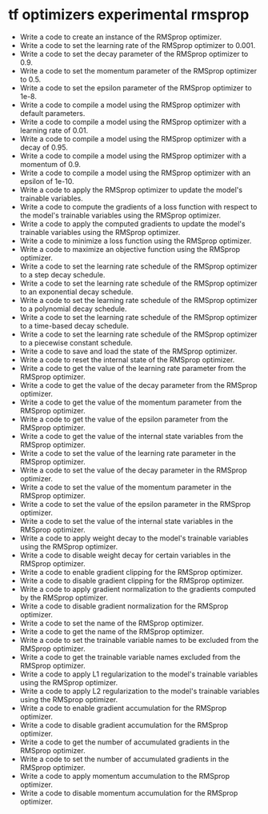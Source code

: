 # tf optimizers experimental rmsprop

- Write a code to create an instance of the RMSprop optimizer.
- Write a code to set the learning rate of the RMSprop optimizer to 0.001.
- Write a code to set the decay parameter of the RMSprop optimizer to 0.9.
- Write a code to set the momentum parameter of the RMSprop optimizer to 0.5.
- Write a code to set the epsilon parameter of the RMSprop optimizer to 1e-8.
- Write a code to compile a model using the RMSprop optimizer with default parameters.
- Write a code to compile a model using the RMSprop optimizer with a learning rate of 0.01.
- Write a code to compile a model using the RMSprop optimizer with a decay of 0.95.
- Write a code to compile a model using the RMSprop optimizer with a momentum of 0.9.
- Write a code to compile a model using the RMSprop optimizer with an epsilon of 1e-10.
- Write a code to apply the RMSprop optimizer to update the model's trainable variables.
- Write a code to compute the gradients of a loss function with respect to the model's trainable variables using the RMSprop optimizer.
- Write a code to apply the computed gradients to update the model's trainable variables using the RMSprop optimizer.
- Write a code to minimize a loss function using the RMSprop optimizer.
- Write a code to maximize an objective function using the RMSprop optimizer.
- Write a code to set the learning rate schedule of the RMSprop optimizer to a step decay schedule.
- Write a code to set the learning rate schedule of the RMSprop optimizer to an exponential decay schedule.
- Write a code to set the learning rate schedule of the RMSprop optimizer to a polynomial decay schedule.
- Write a code to set the learning rate schedule of the RMSprop optimizer to a time-based decay schedule.
- Write a code to set the learning rate schedule of the RMSprop optimizer to a piecewise constant schedule.
- Write a code to save and load the state of the RMSprop optimizer.
- Write a code to reset the internal state of the RMSprop optimizer.
- Write a code to get the value of the learning rate parameter from the RMSprop optimizer.
- Write a code to get the value of the decay parameter from the RMSprop optimizer.
- Write a code to get the value of the momentum parameter from the RMSprop optimizer.
- Write a code to get the value of the epsilon parameter from the RMSprop optimizer.
- Write a code to get the value of the internal state variables from the RMSprop optimizer.
- Write a code to set the value of the learning rate parameter in the RMSprop optimizer.
- Write a code to set the value of the decay parameter in the RMSprop optimizer.
- Write a code to set the value of the momentum parameter in the RMSprop optimizer.
- Write a code to set the value of the epsilon parameter in the RMSprop optimizer.
- Write a code to set the value of the internal state variables in the RMSprop optimizer.
- Write a code to apply weight decay to the model's trainable variables using the RMSprop optimizer.
- Write a code to disable weight decay for certain variables in the RMSprop optimizer.
- Write a code to enable gradient clipping for the RMSprop optimizer.
- Write a code to disable gradient clipping for the RMSprop optimizer.
- Write a code to apply gradient normalization to the gradients computed by the RMSprop optimizer.
- Write a code to disable gradient normalization for the RMSprop optimizer.
- Write a code to set the name of the RMSprop optimizer.
- Write a code to get the name of the RMSprop optimizer.
- Write a code to set the trainable variable names to be excluded from the RMSprop optimizer.
- Write a code to get the trainable variable names excluded from the RMSprop optimizer.
- Write a code to apply L1 regularization to the model's trainable variables using the RMSprop optimizer.
- Write a code to apply L2 regularization to the model's trainable variables using the RMSprop optimizer.
- Write a code to enable gradient accumulation for the RMSprop optimizer.
- Write a code to disable gradient accumulation for the RMSprop optimizer.
- Write a code to get the number of accumulated gradients in the RMSprop optimizer.
- Write a code to set the number of accumulated gradients in the RMSprop optimizer.
- Write a code to apply momentum accumulation to the RMSprop optimizer.
- Write a code to disable momentum accumulation for the RMSprop optimizer.